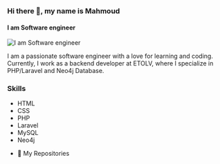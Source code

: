 ### Hi there 👋, my name is Mahmoud
#### I am Software engineer
![I am Software engineer](https://camo.githubusercontent.com/710ed7e382bf0822948af4660bab594c24723b1d10c0b49bd47daf33b2a65f54/68747470733a2f2f6d656469612e67697068792e636f6d2f6d656469612f5a56696b377042747539644e532f67697068792e676966)

I am a passionate software engineer with a love for learning and coding. Currently, I work as a backend developer at ETOLV, where I specialize in PHP/Laravel and Neo4j Database. 

### Skills
*  HTML 
*  CSS 
*  PHP 
*  Laravel 
*  MySQL 
*  Neo4j

- 🔭 My Repositories  





